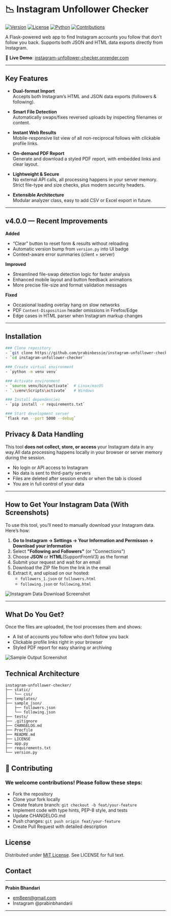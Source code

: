 # 📉 Instagram Unfollower Checker

[![Version](https://img.shields.io/badge/version-4.0.0-blue.svg)](https://github.com/prabinbessie/instagram-unfollower-checker/releases)
[![License](https://img.shields.io/badge/license-MIT-green.svg)](LICENSE)
[![Python](https://img.shields.io/badge/python-3.9%2B-blue.svg)](https://www.python.org/)
[![Contributions](https://img.shields.io/badge/contributions-welcome-brightgreen.svg)](CONTRIBUTING.md)

A Flask-powered web app to find Instagram accounts you follow that don’t follow you back. Supports both JSON and HTML data exports directly from Instagram.

🔗 **Live Demo**: [instagram-unfollower-checker.onrender.com](https://instagram-unfollower-checker.onrender.com)

---

## Key Features

- **Dual-format Import**  
  Accepts both Instagram’s HTML and JSON data exports (followers & following).

- **Smart File Detection**  
  Automatically swaps/fixes reversed uploads by inspecting filenames or content.

- **Instant Web Results**  
  Mobile-responsive list view of all non-reciprocal follows with clickable profile links.

- **On-demand PDF Report**  
  Generate and download a styled PDF report, with embedded links and clear layout.

- **Lightweight & Secure**  
  No external API calls, all processing happens in your server memory. Strict file-type and size checks, plus modern security headers.

- **Extensible Architecture**  
  Modular analyzer class, easy to add CSV or Excel export in future.

---

## v4.0.0 — Recent Improvements

**Added**  
- “Clear” button to reset form & results without reloading  
- Automatic version bump from `version.py` into UI badge  
- Context-aware error summaries (client + server)

**Improved**  
- Streamlined file-swap detection logic for faster analysis  
- Enhanced mobile layout and button feedback animations  
- More precise file-size and format validation messages

**Fixed**  
- Occasional loading overlay hang on slow networks  
- PDF `Content-Disposition` header omissions in Firefox/Edge  
- Edge cases in HTML parser when Instagram markup changes

---

##  Installation
```bash
### Clone repository
- `git clone https://github.com/prabinbessie/instagram-unfollower-checker.git`
- `cd instagram-unfollower-checker`

### Create virtual environment
- `python -m venv venv`

### Activate environment
- `source venv/bin/activate`  # Linux/macOS
- `.\venv\Scripts\activate`   # Windows

### Install dependencies
- `pip install -r requirements.txt`

### Start development server
`flask run --port 5000 --debug`
```
## Privacy & Data Handling

This tool **does not collect, store, or access** your Instagram data in any way.All data processing happens locally in your browser or server memory during the session.

-  No login or API access to Instagram
-  No data is sent to third-party servers
-  Files are deleted after session ends or when the tab is closed
- You are in full control of your data

---

##  How to Get Your Instagram Data (With Screenshots)

To use this tool, you’ll need to manually download your Instagram data. Here’s how:

1. **Go to Instagram → Settings → Your Information and Permisson → Download your information**
2. Select **"Following and Followers"** (or "Connections")
3. Choose **JSON** or **HTML**(SupportFromV3) as the format
4. Submit your request and wait for an email
5. Download the ZIP file from the link in the email
6. Extract it, and upload on our hosted:
   - `followers_1.json` or `followers.html`
   - `following.json` or `following.html`

![Instagram Data Download Screenshot](static/img/instagram_data_download.jpg)

---

## What Do You Get?

Once the files are uploaded, the tool processes them and shows:

-  A list of accounts you follow who don’t follow you back
-  Clickable profile links right in your browser
-  Styled PDF report for easy sharing or archiving

![Sample Output Screenshot](static/img/sample_results.png)

##  Technical Architecture

```plaintext
instagram-unfollower-checker/
├── static/
│   └── css/
├── templates/
├── sample_json/           
│   ├── followers.json
│   └── following.json
├── tests/
├── .gitignore
├── CHANGELOG.md
├── Procfile
├── README.md
├── LICENSE
├── app.py
├── requirements.txt
└── version.py
```
  

## 🤝 Contributing

### We welcome contributions! Please follow these steps:

- Fork the repository
- Clone your fork locally
- Create feature branch:
`git checkout -b feat/your-feature`
- Implement code with type hints, PEP-8 style, and tests
- Update CHANGELOG.md
- Push changes:
`git push origin feat/your-feature`
- Create Pull Request with detailed description
##  License

Distributed under [MIT License](LICENSE). See LICENSE for full text.
## Contact
---
**Prabin Bhandari**
-  em8een@gmail.com
-  Instagram @prabinbhandarii
---